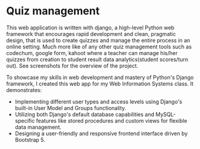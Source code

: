 # Quiz management
 
This web application is written with django, a high-level Python web framework that encourages rapid development and clean, pragmatic design, that is used to create quizzes and manage the entire process in an online setting. Much more like of any other quiz management tools such as codechum, google form, kahoot where a teacher can manage his/her quizzes from creation to student result data analytics(student scores/turn out). See screenshots for the overview of the project.

To showcase my skills in web development and mastery of Python's Django framework, I created this web app for my Web Information Systems class. It demonstrates:
- Implementing different user types and access levels using Django's built-in User Model and Groups functionality.
- Utilizing both Django's default database capabilities and MySQL-specific features like stored procedures and custom views for flexible data management.
- Designing a user-friendly and responsive frontend interface driven by Bootstrap 5.
